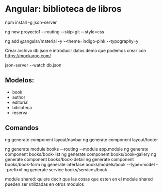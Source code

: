 # Angular: biblioteca de libros

npm install -g json-server

ng new proyecto1 --routing --skip-git --style=css

ng add @angular/material -y --theme=indigo-pink --typography=y

Crear archivo db.json e introducir datos demo que podemos crear con https://mockaroo.com/

json-server --watch db.json

## Modelos:

* book
* author
* editorial
* biblioteca
* reserva


## Comandos

ng generate component layout/navbar
ng generate component layout/footer

ng generate module books --routing --module app.module
ng generate component books/book-list
ng generate component books/book-gallery
ng generate component books/book-detail
ng generate component books/book-form
ng generate interface books/models/book --type=model --prefix=I
ng generate service books/services/book


module shared: quiere decir que 
las cosas que esten en el  module 
shared pueden ser utilizadas en otros modulos
